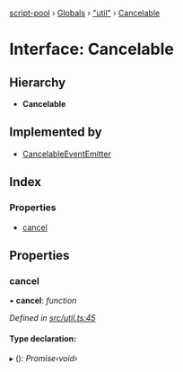 [script-pool](../README.md) › [Globals](../globals.md) › ["util"](../modules/_util_.md) › [Cancelable](_util_.cancelable.md)

# Interface: Cancelable

## Hierarchy

* **Cancelable**

## Implemented by

* [CancelableEventEmitter](../classes/_util_.cancelableeventemitter.md)

## Index

### Properties

* [cancel](_util_.cancelable.md#cancel)

## Properties

###  cancel

• **cancel**: *function*

*Defined in [src/util.ts:45](https://github.com/claukers/script-pool/blob/4ec84bc/src/util.ts#L45)*

#### Type declaration:

▸ (): *Promise‹void›*

